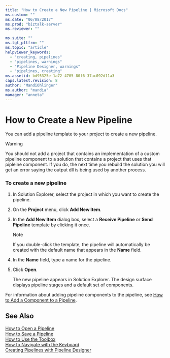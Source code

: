 ```yaml
---
title: "How to Create a New Pipeline | Microsoft Docs"
ms.custom: ""
ms.date: "06/08/2017"
ms.prod: "biztalk-server"
ms.reviewer: ""

ms.suite: ""
ms.tgt_pltfrm: ""
ms.topic: "article"
helpviewer_keywords: 
  - "creating, pipelines"
  - "pipelines, warnings"
  - "Pipeline Designer, warnings"
  - "pipelines, creating"
ms.assetid: bd95325e-1a72-4705-80f6-37ac092d11a3
caps.latest.revision: 8
author: "MandiOhlinger"
ms.author: "mandia"
manager: "anneta"
---
```

# How to Create a New Pipeline
You can add a pipeline template to your project to create a new pipeline.  
  
> [!WARNING]
>  You should not add a project that contains an implementation of a custom pipeline component to a solution that contains a project that uses that pipleine component. If you do, the next time you rebuild the solution you will get an error saying the output dll is being used by another process.  
  
### To create a new pipeline  
  
1.  In Solution Explorer, select the project in which you want to create the pipeline.  
  
2.  On the **Project** menu, click **Add New Item**.  
  
3.  In the **Add New Item** dialog box, select a **Receive Pipeline** or **Send Pipeline** template by clicking it once.  
  
    > [!NOTE]
    >  If you double-click the template, the pipeline will automatically be created with the default name that appears in the **Name** field.  
  
4.  In the **Name** field, type a name for the pipeline.  
  
5.  Click **Open**.  
  
     The new pipeline appears in Solution Explorer. The design surface displays pipeline stages and a default set of components.  
  
 For information about adding pipeline components to the pipeline, see [How to Add a Component to a Pipeline](../core/how-to-add-a-component-to-a-pipeline.md).  
  
## See Also  
 [How to Open a Pipeline](../core/how-to-open-a-pipeline.md)   
 [How to Save a Pipeline](../core/how-to-save-a-pipeline.md)   
 [How to Use the Toolbox](../core/how-to-use-the-toolbox.md)   
 [How to Navigate with the Keyboard](../core/how-to-navigate-with-the-keyboard.md)   
 [Creating Pipelines with Pipeline Designer](../core/creating-pipelines-with-pipeline-designer.md)